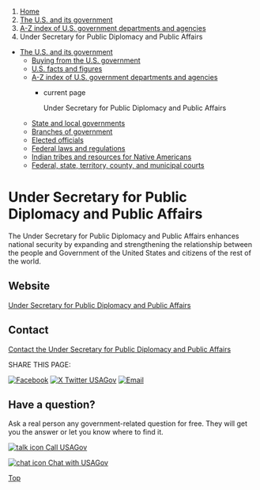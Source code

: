 1. [Home](/)
2. [The U.S. and its government](/about-the-us)
3. [A-Z index of U.S. government departments and agencies](/agency-index)
4. Under Secretary for Public Diplomacy and Public Affairs

* [The U.S. and its government](/about-the-us)
  + [Buying from the U.S. government](/buy-from-government)
  + [U.S. facts and figures](/facts-figures)
  + [A-Z index of U.S. government departments and agencies](/agency-index)
    - current page

      Under Secretary for Public Diplomacy and Public Affairs
  + [State and local governments](/state-local-governments)
  + [Branches of government](/branches-of-government)
  + [Elected officials](/elected-officials)
  + [Federal laws and regulations](/laws-and-regulations)
  + [Indian tribes and resources for Native Americans](/tribes)
  + [Federal, state, territory, county, and municipal courts](/courts)

Under Secretary for Public Diplomacy and Public Affairs
=======================================================

The Under Secretary for Public Diplomacy and Public Affairs enhances national security by expanding and strengthening the relationship between the people and Government of the United States and citizens of the rest of the world.

Website
-------

[Under Secretary for Public Diplomacy and Public Affairs](https://www.state.gov/bureaus-offices/under-secretary-for-public-diplomacy-and-public-affairs/)

Contact
-------

[Contact the Under Secretary for Public Diplomacy and Public Affairs](https://register.state.gov/contactus/contactusform)

SHARE THIS PAGE:

[![Facebook](/themes/custom/usagov/images/social-media-icons/Facebook_Icon.svg)](https://www.facebook.com/sharer/sharer.php?u=https://www.usa.gov/agencies/under-secretary-for-public-diplomacy-and-public-affairs&v=3)
[![X Twitter USAGov](/themes/custom/usagov/images/social-media-icons/X_Twitter_Icon.svg?version=2)](https://twitter.com/intent/tweet?source=webclient&text=https://www.usa.gov/agencies/under-secretary-for-public-diplomacy-and-public-affairs)
[![Email](/themes/custom/usagov/images/social-media-icons/Email_Icon.svg?version=2)](mailto:?subject=https://www.usa.gov/agencies/under-secretary-for-public-diplomacy-and-public-affairs)

Have a question?
----------------

Ask a real person any government-related question for free. They will get you the answer or let you know where to find it.

[![talk icon](/themes/custom/usagov/images/ICONS_talk.png)
Call USAGov](/phone)

[![chat icon](/themes/custom/usagov/images/ICONS_chat.png)
Chat with USAGov](/chat)

[Top](#main-content)